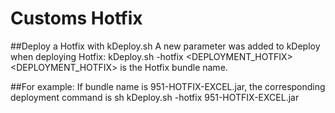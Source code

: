 Customs Hotfix
==========================

##Deploy a Hotfix with kDeploy.sh
A new parameter was added to kDeploy when deploying Hotfix:
    kDeploy.sh -hotfix <DEPLOYMENT_HOTFIX> 
<DEPLOYMENT_HOTFIX> is the Hotfix bundle name.

##For example:
If bundle name is 951-HOTFIX-EXCEL.jar, the corresponding deployment command is 
    sh kDeploy.sh -hotfix 951-HOTFIX-EXCEL.jar
